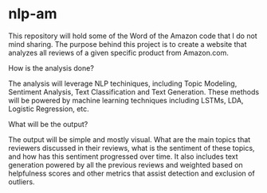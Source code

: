 # nlp-am

This repository will hold some of the Word of the Amazon code that I do not mind sharing.
The purpose behind this project is to create a website that analyzes all reviews of a given specific product from Amazon.com. 

How is the analysis done?

The analysis will leverage NLP techiniques, including Topic Modeling, Sentiment Analysis, Text Classification and Text Generation.
These methods will be powered by machine learning techniques including LSTMs, LDA, Logistic Regression, etc.

What will be the output?

The output will be simple and mostly visual.
What are the main topics that reviewers discussed in their reviews, what is the sentiment of these topics, and how has this sentiment progressed over time. It also includes text generation powered by all the previous reviews and weighted based on helpfulness scores and other metrics that assist detection and exclusion of outliers.
